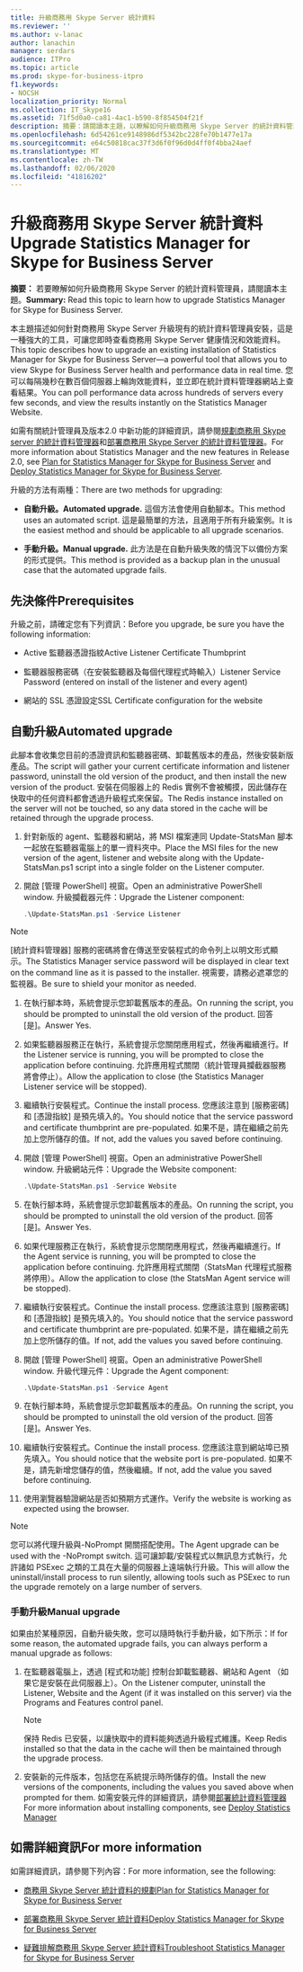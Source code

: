 ```yaml
---
title: 升級商務用 Skype Server 統計資料
ms.reviewer: ''
ms.author: v-lanac
author: lanachin
manager: serdars
audience: ITPro
ms.topic: article
ms.prod: skype-for-business-itpro
f1.keywords:
- NOCSH
localization_priority: Normal
ms.collection: IT_Skype16
ms.assetid: 71f5d0a0-ca81-4ac1-b590-8f854504f21f
description: 摘要：請閱讀本主題，以瞭解如何升級商務用 Skype Server 的統計資料管理器。
ms.openlocfilehash: 6d54261ce9148986df5342bc228fe70b1477e17a
ms.sourcegitcommit: e64c50818cac37f3d6f0f96d0d4ff0f4bba24aef
ms.translationtype: MT
ms.contentlocale: zh-TW
ms.lasthandoff: 02/06/2020
ms.locfileid: "41816202"
---
```

# <a name="upgrade-statistics-manager-for-skype-for-business-server"></a><span data-ttu-id="6c4fc-103">升級商務用 Skype Server 統計資料</span><span class="sxs-lookup"><span data-stu-id="6c4fc-103">Upgrade Statistics Manager for Skype for Business Server</span></span>
 
<span data-ttu-id="6c4fc-104">**摘要：** 若要瞭解如何升級商務用 Skype Server 的統計資料管理員，請閱讀本主題。</span><span class="sxs-lookup"><span data-stu-id="6c4fc-104">**Summary:** Read this topic to learn how to upgrade Statistics Manager for Skype for Business Server.</span></span>
  
<span data-ttu-id="6c4fc-105">本主題描述如何針對商務用 Skype Server 升級現有的統計資料管理員安裝，這是一種強大的工具，可讓您即時查看商務用 Skype Server 健康情況和效能資料。</span><span class="sxs-lookup"><span data-stu-id="6c4fc-105">This topic describes how to upgrade an existing installation of Statistics Manager for Skype for Business Server—a powerful tool that allows you to view Skype for Business Server health and performance data in real time.</span></span> <span data-ttu-id="6c4fc-106">您可以每隔幾秒在數百個伺服器上輪詢效能資料，並立即在統計資料管理器網站上查看結果。</span><span class="sxs-lookup"><span data-stu-id="6c4fc-106">You can poll performance data across hundreds of servers every few seconds, and view the results instantly on the Statistics Manager Website.</span></span> 
  
<span data-ttu-id="6c4fc-107">如需有關統計管理員及版本2.0 中新功能的詳細資訊，請參閱[規劃商務用 Skype server 的統計資料管理器](plan.md)和[部署商務用 Skype Server 的統計資料管理器](deploy.md)。</span><span class="sxs-lookup"><span data-stu-id="6c4fc-107">For more information about Statistics Manager and the new features in Release 2.0, see [Plan for Statistics Manager for Skype for Business Server](plan.md) and [Deploy Statistics Manager for Skype for Business Server](deploy.md).</span></span>
  
<span data-ttu-id="6c4fc-108">升級的方法有兩種：</span><span class="sxs-lookup"><span data-stu-id="6c4fc-108">There are two methods for upgrading:</span></span>
  
- <span data-ttu-id="6c4fc-109">**自動升級。**</span><span class="sxs-lookup"><span data-stu-id="6c4fc-109">**Automated upgrade.**</span></span> <span data-ttu-id="6c4fc-110">這個方法會使用自動腳本。</span><span class="sxs-lookup"><span data-stu-id="6c4fc-110">This method uses an automated script.</span></span> <span data-ttu-id="6c4fc-111">這是最簡單的方法，且適用于所有升級案例。</span><span class="sxs-lookup"><span data-stu-id="6c4fc-111">It is the easiest method and should be applicable to all upgrade scenarios.</span></span>
    
- <span data-ttu-id="6c4fc-112">**手動升級。**</span><span class="sxs-lookup"><span data-stu-id="6c4fc-112">**Manual upgrade.**</span></span> <span data-ttu-id="6c4fc-113">此方法是在自動升級失敗的情況下以備份方案的形式提供。</span><span class="sxs-lookup"><span data-stu-id="6c4fc-113">This method is provided as a backup plan in the unusual case that the automated upgrade fails.</span></span>
    
## <a name="prerequisites"></a><span data-ttu-id="6c4fc-114">先決條件</span><span class="sxs-lookup"><span data-stu-id="6c4fc-114">Prerequisites</span></span>

<span data-ttu-id="6c4fc-115">升級之前，請確定您有下列資訊：</span><span class="sxs-lookup"><span data-stu-id="6c4fc-115">Before you upgrade, be sure you have the following information:</span></span>
  
- <span data-ttu-id="6c4fc-116">Active 監聽器憑證指紋</span><span class="sxs-lookup"><span data-stu-id="6c4fc-116">Active Listener Certificate Thumbprint</span></span>
    
- <span data-ttu-id="6c4fc-117">監聽器服務密碼（在安裝監聽器及每個代理程式時輸入）</span><span class="sxs-lookup"><span data-stu-id="6c4fc-117">Listener Service Password (entered on install of the listener and every agent)</span></span>
    
- <span data-ttu-id="6c4fc-118">網站的 SSL 憑證設定</span><span class="sxs-lookup"><span data-stu-id="6c4fc-118">SSL Certificate configuration for the website</span></span>
    
## <a name="automated-upgrade"></a><span data-ttu-id="6c4fc-119">自動升級</span><span class="sxs-lookup"><span data-stu-id="6c4fc-119">Automated upgrade</span></span>

<span data-ttu-id="6c4fc-120">此腳本會收集您目前的憑證資訊和監聽器密碼、卸載舊版本的產品，然後安裝新版產品。</span><span class="sxs-lookup"><span data-stu-id="6c4fc-120">The script will gather your current certificate information and listener password, uninstall the old version of the product, and then install the new version of the product.</span></span> <span data-ttu-id="6c4fc-121">安裝在伺服器上的 Redis 實例不會被觸摸，因此儲存在快取中的任何資料都會透過升級程式來保留。</span><span class="sxs-lookup"><span data-stu-id="6c4fc-121">The Redis instance installed on the server will not be touched, so any data stored in the cache will be retained through the upgrade process.</span></span>
  
1. <span data-ttu-id="6c4fc-122">針對新版的 agent、監聽器和網站，將 MSI 檔案連同 Update-StatsMan 腳本一起放在監聽器電腦上的單一資料夾中。</span><span class="sxs-lookup"><span data-stu-id="6c4fc-122">Place the MSI files for the new version of the agent, listener and website along with the Update-StatsMan.ps1 script into a single folder on the Listener computer.</span></span>
    
2. <span data-ttu-id="6c4fc-123">開啟 [管理 PowerShell] 視窗。</span><span class="sxs-lookup"><span data-stu-id="6c4fc-123">Open an administrative PowerShell window.</span></span> <span data-ttu-id="6c4fc-124">升級攔截器元件：</span><span class="sxs-lookup"><span data-stu-id="6c4fc-124">Upgrade the Listener component:</span></span>
    
   ```PowerShell
   .\Update-StatsMan.ps1 -Service Listener
   ```

> [!NOTE]
> <span data-ttu-id="6c4fc-125">[統計資料管理器] 服務的密碼將會在傳送至安裝程式的命令列上以明文形式顯示。</span><span class="sxs-lookup"><span data-stu-id="6c4fc-125">The Statistics Manager service password will be displayed in clear text on the command line as it is passed to the installer.</span></span> <span data-ttu-id="6c4fc-126">視需要，請務必遮罩您的監視器。</span><span class="sxs-lookup"><span data-stu-id="6c4fc-126">Be sure to shield your monitor as needed.</span></span> 
  
1. <span data-ttu-id="6c4fc-127">在執行腳本時，系統會提示您卸載舊版本的產品。</span><span class="sxs-lookup"><span data-stu-id="6c4fc-127">On running the script, you should be prompted to uninstall the old version of the product.</span></span> <span data-ttu-id="6c4fc-128">回答 [是]。</span><span class="sxs-lookup"><span data-stu-id="6c4fc-128">Answer Yes.</span></span>
    
2. <span data-ttu-id="6c4fc-129">如果監聽器服務正在執行，系統會提示您關閉應用程式，然後再繼續進行。</span><span class="sxs-lookup"><span data-stu-id="6c4fc-129">If the Listener service is running, you will be prompted to close the application before continuing.</span></span> <span data-ttu-id="6c4fc-130">允許應用程式關閉（統計管理員攔截器服務將會停止）。</span><span class="sxs-lookup"><span data-stu-id="6c4fc-130">Allow the application to close (the Statistics Manager Listener service will be stopped).</span></span>
    
3. <span data-ttu-id="6c4fc-131">繼續執行安裝程式。</span><span class="sxs-lookup"><span data-stu-id="6c4fc-131">Continue the install process.</span></span> <span data-ttu-id="6c4fc-132">您應該注意到 [服務密碼] 和 [憑證指紋] 是預先填入的。</span><span class="sxs-lookup"><span data-stu-id="6c4fc-132">You should notice that the service password and certificate thumbprint are pre-populated.</span></span> <span data-ttu-id="6c4fc-133">如果不是，請在繼續之前先加上您所儲存的值。</span><span class="sxs-lookup"><span data-stu-id="6c4fc-133">If not, add the values you saved before continuing.</span></span>
    
4. <span data-ttu-id="6c4fc-134">開啟 [管理 PowerShell] 視窗。</span><span class="sxs-lookup"><span data-stu-id="6c4fc-134">Open an administrative PowerShell window.</span></span> <span data-ttu-id="6c4fc-135">升級網站元件：</span><span class="sxs-lookup"><span data-stu-id="6c4fc-135">Upgrade the Website component:</span></span>
    
   ```PowerShell
   .\Update-StatsMan.ps1 -Service Website
   ```

5. <span data-ttu-id="6c4fc-136">在執行腳本時，系統會提示您卸載舊版本的產品。</span><span class="sxs-lookup"><span data-stu-id="6c4fc-136">On running the script, you should be prompted to uninstall the old version of the product.</span></span> <span data-ttu-id="6c4fc-137">回答 [是]。</span><span class="sxs-lookup"><span data-stu-id="6c4fc-137">Answer Yes.</span></span>
    
6. <span data-ttu-id="6c4fc-138">如果代理服務正在執行，系統會提示您關閉應用程式，然後再繼續進行。</span><span class="sxs-lookup"><span data-stu-id="6c4fc-138">If the Agent service is running, you will be prompted to close the application before continuing.</span></span> <span data-ttu-id="6c4fc-139">允許應用程式關閉（StatsMan 代理程式服務將停用）。</span><span class="sxs-lookup"><span data-stu-id="6c4fc-139">Allow the application to close (the StatsMan Agent service will be stopped).</span></span>
    
7. <span data-ttu-id="6c4fc-140">繼續執行安裝程式。</span><span class="sxs-lookup"><span data-stu-id="6c4fc-140">Continue the install process.</span></span> <span data-ttu-id="6c4fc-141">您應該注意到 [服務密碼] 和 [憑證指紋] 是預先填入的。</span><span class="sxs-lookup"><span data-stu-id="6c4fc-141">You should notice that the service password and certificate thumbprint are pre-populated.</span></span> <span data-ttu-id="6c4fc-142">如果不是，請在繼續之前先加上您所儲存的值。</span><span class="sxs-lookup"><span data-stu-id="6c4fc-142">If not, add the values you saved before continuing.</span></span>
    
8. <span data-ttu-id="6c4fc-143">開啟 [管理 PowerShell] 視窗。</span><span class="sxs-lookup"><span data-stu-id="6c4fc-143">Open an administrative PowerShell window.</span></span> <span data-ttu-id="6c4fc-144">升級代理元件：</span><span class="sxs-lookup"><span data-stu-id="6c4fc-144">Upgrade the Agent component:</span></span>
    
   ```PowerShell
   .\Update-StatsMan.ps1 -Service Agent
   ```

9. <span data-ttu-id="6c4fc-145">在執行腳本時，系統會提示您卸載舊版本的產品。</span><span class="sxs-lookup"><span data-stu-id="6c4fc-145">On running the script, you should be prompted to uninstall the old version of the product.</span></span> <span data-ttu-id="6c4fc-146">回答 [是]。</span><span class="sxs-lookup"><span data-stu-id="6c4fc-146">Answer Yes.</span></span>
    
10. <span data-ttu-id="6c4fc-147">繼續執行安裝程式。</span><span class="sxs-lookup"><span data-stu-id="6c4fc-147">Continue the install process.</span></span> <span data-ttu-id="6c4fc-148">您應該注意到網站埠已預先填入。</span><span class="sxs-lookup"><span data-stu-id="6c4fc-148">You should notice that the website port is pre-populated.</span></span> <span data-ttu-id="6c4fc-149">如果不是，請先新增您儲存的值，然後繼續。</span><span class="sxs-lookup"><span data-stu-id="6c4fc-149">If not, add the value you saved before continuing.</span></span>
    
11. <span data-ttu-id="6c4fc-150">使用瀏覽器驗證網站是否如預期方式運作。</span><span class="sxs-lookup"><span data-stu-id="6c4fc-150">Verify the website is working as expected using the browser.</span></span>
    
> [!NOTE]
> <span data-ttu-id="6c4fc-151">您可以將代理升級與-NoPrompt 開關搭配使用。</span><span class="sxs-lookup"><span data-stu-id="6c4fc-151">The Agent upgrade can be used with the -NoPrompt switch.</span></span> <span data-ttu-id="6c4fc-152">這可讓卸載/安裝程式以無訊息方式執行，允許諸如 PSExec 之類的工具在大量的伺服器上遠端執行升級。</span><span class="sxs-lookup"><span data-stu-id="6c4fc-152">This will allow the uninstall/install process to run silently, allowing tools such as PSExec to run the upgrade remotely on a large number of servers.</span></span> 
  
### <a name="manual-upgrade"></a><span data-ttu-id="6c4fc-153">手動升級</span><span class="sxs-lookup"><span data-stu-id="6c4fc-153">Manual upgrade</span></span>

<span data-ttu-id="6c4fc-154">如果由於某種原因，自動升級失敗，您可以隨時執行手動升級，如下所示：</span><span class="sxs-lookup"><span data-stu-id="6c4fc-154">If for some reason, the automated upgrade fails, you can always perform a manual upgrade as follows:</span></span>
  
1. <span data-ttu-id="6c4fc-155">在監聽器電腦上，透過 [程式和功能] 控制台卸載監聽器、網站和 Agent （如果它是安裝在此伺服器上）。</span><span class="sxs-lookup"><span data-stu-id="6c4fc-155">On the Listener computer, uninstall the Listener, Website and the Agent (if it was installed on this server) via the Programs and Features control panel.</span></span> 
    
    > [!NOTE]
    >  <span data-ttu-id="6c4fc-156">保持 Redis 已安裝，以讓快取中的資料能夠透過升級程式維護。</span><span class="sxs-lookup"><span data-stu-id="6c4fc-156">Keep Redis installed so that the data in the cache will then be maintained through the upgrade process.</span></span>
  
2. <span data-ttu-id="6c4fc-157">安裝新的元件版本，包括您在系統提示時所儲存的值。</span><span class="sxs-lookup"><span data-stu-id="6c4fc-157">Install the new versions of the components, including the values you saved above when prompted for them.</span></span> <span data-ttu-id="6c4fc-158">如需安裝元件的詳細資訊，請參閱[部署統計資料管理器](deploy.md#BKMK_Deploy)</span><span class="sxs-lookup"><span data-stu-id="6c4fc-158">For more information about installing components, see [Deploy Statistics Manager](deploy.md#BKMK_Deploy)</span></span>

    
## <a name="for-more-information"></a><span data-ttu-id="6c4fc-159">如需詳細資訊</span><span class="sxs-lookup"><span data-stu-id="6c4fc-159">For more information</span></span>
<span data-ttu-id="6c4fc-160"><a name="BKMK_Fixed"> </a></span><span class="sxs-lookup"><span data-stu-id="6c4fc-160"><a name="BKMK_Fixed"> </a></span></span>

<span data-ttu-id="6c4fc-161">如需詳細資訊，請參閱下列內容：</span><span class="sxs-lookup"><span data-stu-id="6c4fc-161">For more information, see the following:</span></span>
  
- [<span data-ttu-id="6c4fc-162">商務用 Skype Server 統計資料的規劃</span><span class="sxs-lookup"><span data-stu-id="6c4fc-162">Plan for Statistics Manager for Skype for Business Server</span></span>](plan.md)
    
- [<span data-ttu-id="6c4fc-163">部署商務用 Skype Server 統計資料</span><span class="sxs-lookup"><span data-stu-id="6c4fc-163">Deploy Statistics Manager for Skype for Business Server</span></span>](deploy.md)
    
- [<span data-ttu-id="6c4fc-164">疑難排解商務用 Skype Server 統計資料</span><span class="sxs-lookup"><span data-stu-id="6c4fc-164">Troubleshoot Statistics Manager for Skype for Business Server</span></span>](troubleshoot.md)
